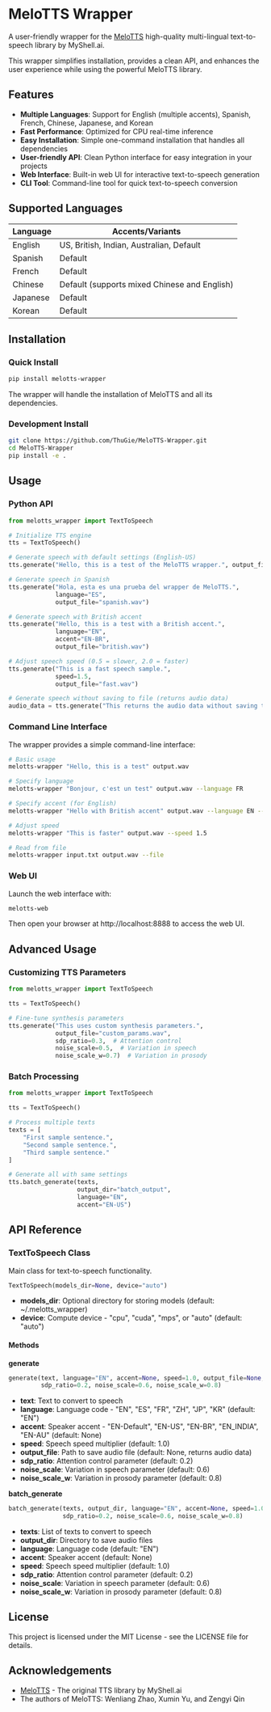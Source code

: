 # MeloTTS Wrapper

A user-friendly wrapper for the [MeloTTS](https://github.com/myshell-ai/MeloTTS) high-quality multi-lingual text-to-speech library by MyShell.ai. 

This wrapper simplifies installation, provides a clean API, and enhances the user experience while using the powerful MeloTTS library.

## Features

- **Multiple Languages**: Support for English (multiple accents), Spanish, French, Chinese, Japanese, and Korean
- **Fast Performance**: Optimized for CPU real-time inference
- **Easy Installation**: Simple one-command installation that handles all dependencies
- **User-friendly API**: Clean Python interface for easy integration in your projects
- **Web Interface**: Built-in web UI for interactive text-to-speech generation
- **CLI Tool**: Command-line tool for quick text-to-speech conversion

## Supported Languages

| Language | Accents/Variants |
|----------|------------------|
| English  | US, British, Indian, Australian, Default |
| Spanish  | Default |
| French   | Default |
| Chinese  | Default (supports mixed Chinese and English) |
| Japanese | Default |
| Korean   | Default |

## Installation

### Quick Install

```bash
pip install melotts-wrapper
```

The wrapper will handle the installation of MeloTTS and all its dependencies.

### Development Install

```bash
git clone https://github.com/ThuGie/MeloTTS-Wrapper.git
cd MeloTTS-Wrapper
pip install -e .
```

## Usage

### Python API

```python
from melotts_wrapper import TextToSpeech

# Initialize TTS engine
tts = TextToSpeech()

# Generate speech with default settings (English-US)
tts.generate("Hello, this is a test of the MeloTTS wrapper.", output_file="output.wav")

# Generate speech in Spanish
tts.generate("Hola, esta es una prueba del wrapper de MeloTTS.", 
             language="ES", 
             output_file="spanish.wav")

# Generate speech with British accent
tts.generate("Hello, this is a test with a British accent.", 
             language="EN", 
             accent="EN-BR", 
             output_file="british.wav")

# Adjust speech speed (0.5 = slower, 2.0 = faster)
tts.generate("This is a fast speech sample.", 
             speed=1.5, 
             output_file="fast.wav")

# Generate speech without saving to file (returns audio data)
audio_data = tts.generate("This returns the audio data without saving to file.")
```

### Command Line Interface

The wrapper provides a simple command-line interface:

```bash
# Basic usage
melotts-wrapper "Hello, this is a test" output.wav

# Specify language
melotts-wrapper "Bonjour, c'est un test" output.wav --language FR

# Specify accent (for English)
melotts-wrapper "Hello with British accent" output.wav --language EN --accent EN-BR

# Adjust speed
melotts-wrapper "This is faster" output.wav --speed 1.5

# Read from file
melotts-wrapper input.txt output.wav --file
```

### Web UI

Launch the web interface with:

```bash
melotts-web
```

Then open your browser at http://localhost:8888 to access the web UI.

## Advanced Usage

### Customizing TTS Parameters

```python
from melotts_wrapper import TextToSpeech

tts = TextToSpeech()

# Fine-tune synthesis parameters
tts.generate("This uses custom synthesis parameters.",
             output_file="custom_params.wav",
             sdp_ratio=0.3,  # Attention control
             noise_scale=0.5,  # Variation in speech
             noise_scale_w=0.7)  # Variation in prosody
```

### Batch Processing

```python
from melotts_wrapper import TextToSpeech

tts = TextToSpeech()

# Process multiple texts
texts = [
    "First sample sentence.",
    "Second sample sentence.",
    "Third sample sentence."
]

# Generate all with same settings
tts.batch_generate(texts, 
                   output_dir="batch_output",
                   language="EN",
                   accent="EN-US")
```

## API Reference

### TextToSpeech Class

Main class for text-to-speech functionality.

```python
TextToSpeech(models_dir=None, device="auto")
```

- **models_dir**: Optional directory for storing models (default: ~/.melotts_wrapper)
- **device**: Compute device - "cpu", "cuda", "mps", or "auto" (default: "auto")

#### Methods

**generate**
```python
generate(text, language="EN", accent=None, speed=1.0, output_file=None, 
         sdp_ratio=0.2, noise_scale=0.6, noise_scale_w=0.8)
```

- **text**: Text to convert to speech
- **language**: Language code - "EN", "ES", "FR", "ZH", "JP", "KR" (default: "EN")
- **accent**: Speaker accent - "EN-Default", "EN-US", "EN-BR", "EN_INDIA", "EN-AU" (default: None)
- **speed**: Speech speed multiplier (default: 1.0)
- **output_file**: Path to save audio file (default: None, returns audio data)
- **sdp_ratio**: Attention control parameter (default: 0.2)
- **noise_scale**: Variation in speech parameter (default: 0.6)
- **noise_scale_w**: Variation in prosody parameter (default: 0.8)

**batch_generate**
```python
batch_generate(texts, output_dir, language="EN", accent=None, speed=1.0,
               sdp_ratio=0.2, noise_scale=0.6, noise_scale_w=0.8)
```

- **texts**: List of texts to convert to speech
- **output_dir**: Directory to save audio files
- **language**: Language code (default: "EN")
- **accent**: Speaker accent (default: None)
- **speed**: Speech speed multiplier (default: 1.0)
- **sdp_ratio**: Attention control parameter (default: 0.2)
- **noise_scale**: Variation in speech parameter (default: 0.6)
- **noise_scale_w**: Variation in prosody parameter (default: 0.8)

## License

This project is licensed under the MIT License - see the LICENSE file for details.

## Acknowledgements

- [MeloTTS](https://github.com/myshell-ai/MeloTTS) - The original TTS library by MyShell.ai
- The authors of MeloTTS: Wenliang Zhao, Xumin Yu, and Zengyi Qin
